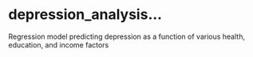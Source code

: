 # depression_analysis...
Regression model predicting depression as a function of various health, education, and income factors
